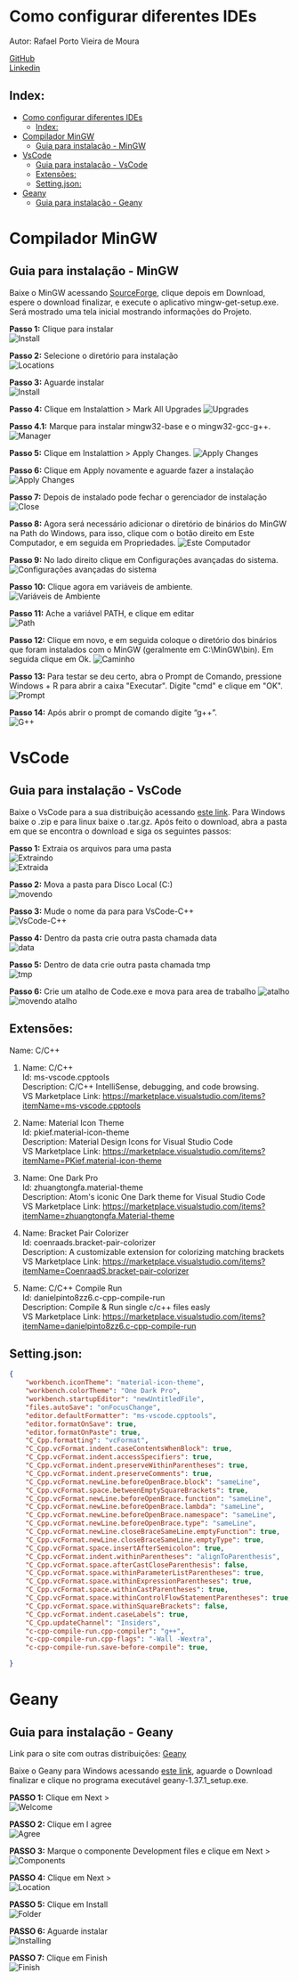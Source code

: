 # Como configurar diferentes IDEs

Autor: Rafael Porto Vieira de Moura

[GitHub](https://github.com/rafaelportomoura)  
[Linkedin](https://www.linkedin.com/in/rafael-porto-vieira-de-moura-369307168/)

## Index: 

- [Como configurar diferentes IDEs](#como-configurar-diferentes-ides)
  - [Index:](#index)
- [Compilador MinGW](#compilador-mingw)
  - [Guia para instalação - MinGW](#guia-para-instalação---mingw)
- [VsCode](#vscode)
  - [Guia para instalação - VsCode](#guia-para-instalação---vscode)
  - [Extensões:](#extensões)
  - [Setting.json:](#settingjson)
- [Geany](#geany)
  - [Guia para instalação - Geany](#guia-para-instalação---geany)


<div class="page"/>


# Compilador MinGW

[link-mingw]: https://sourceforge.net/projects/mingw/

## Guia para instalação - MinGW

Baixe o MinGW acessando [SourceForge][link-mingw], clique depois em Download, espere o download finalizar, e execute o aplicativo mingw-get-setup.exe. Será mostrado uma tela inicial mostrando informações do Projeto.

**Passo 1:**  Clique para instalar  
![Install](img/minGW/0.install.png)

**Passo 2:**  Selecione o diretório para instalação  
![Locations](img/minGW/1.location.png)  

**Passo 3:**  Aguarde instalar  
![Install](img/minGW/2.installing.png)

**Passo 4:** Clique em Instalattion > Mark All Upgrades
![Upgrades](img/minGW/2.1upgrades.png)

**Passo 4.1:** Marque para instalar mingw32-base e o mingw32-gcc-g++.
![Manager](img/minGW/3.manager.png)  


**Passo 5:** Clique em Instalattion > Apply Changes.
![Apply Changes](img/minGW/4.apply.png)  


**Passo 6:** Clique em Apply novamente e aguarde fazer a instalação
![Apply Changes](img/minGW/5.applyagain.png)  

**Passo 7:** Depois de instalado pode fechar o gerenciador de instalação
![Close](img/minGW/6.close.png)  

**Passo 8:** Agora será necessário adicionar o diretório de binários do MinGW na Path do Windows, para isso, clique com o botão direito em Este Computador, e em seguida em Propriedades.
![Este Computador](img/minGW/7.estecomputador.png)

**Passo 9:** No lado direito clique em Configurações avançadas do sistema.
![Configurações avançadas do sistema](img/minGW/8.avançadas.png)

**Passo 10:** Clique agora em variáveis de ambiente.   
![Variáveis de Ambiente](img/minGW/9.ambiente.png)

**Passo 11:** Ache a variável PATH, e clique em editar  
![Path](img/minGW/10.path.png)


**Passo 12:** Clique em novo, e em seguida coloque o diretório dos binários que foram instalados com o MinGW (geralmente em C:\MinGW\bin). Em seguida clique em Ok. 
![Caminho](img/minGW/11.caminho.png)

**Passo 13:** Para testar se deu certo, abra o Prompt de Comando, pressione Windows + R para abrir a caixa "Executar". Digite "cmd" e clique em "OK". 
![Prompt](img/minGW/12.a.png)


**Passo 14:** Após abrir o prompt de comando digite “g++”.  
![G++](img/minGW/12.prompt.png)


<div class="page"/>

# VsCode
[link-code]: https://code.visualstudio.com/download


## Guia para instalação - VsCode

Baixe o VsCode para a sua distribuição acessando [este link][link-code]. Para Windows baixe o .zip e para linux baixe o  .tar.gz. Após feito o download, abra a pasta em que  se encontra o download e siga os seguintes passos: 

**Passo 1:** Extraia os arquivos para uma pasta  
![Extraindo](img/VsCode/extraindo.png)  
![Extraida](img/VsCode/extraida.png)  

**Passo 2:**  Mova a pasta para Disco Local (C:)   
![movendo](img/VsCode/movendo.png) 

**Passo 3:** Mude o nome da para para VsCode-C++   
![VsCode-C++](img/VsCode/VsCode-C++.png)

**Passo 4:** Dentro da pasta crie outra pasta chamada data    
![data](img/VsCode/data.png)  

**Passo 5:** Dentro de data crie outra pasta chamada tmp  
![tmp](img/VsCode/tmp.png)

**Passo 6:** Crie um atalho de Code.exe e mova para area de trabalho 
![atalho](img/VsCode/atalho.png)
![movendo atalho](img/VsCode/movendo%20atalho.png)

## Extensões:
Name: C/C++

1. Name: C/C++   
   Id: ms-vscode.cpptools  
   Description: C/C++ IntelliSense, debugging, and code browsing.   
   VS Marketplace Link: https://marketplace.visualstudio.com/items?itemName=ms-vscode.cpptools

2. Name: Material Icon Theme  
   Id: pkief.material-icon-theme  
   Description: Material Design Icons for Visual Studio Code  
   VS Marketplace Link: https://marketplace.visualstudio.com/items?itemName=PKief.material-icon-theme

1. Name: One Dark Pro   
   Id: zhuangtongfa.material-theme      
   Description: Atom's iconic One Dark theme for Visual Studio Code   
   VS Marketplace Link: https://marketplace.visualstudio.com/items?itemName=zhuangtongfa.Material-theme

2. Name: Bracket Pair Colorizer   
   Id: coenraads.bracket-pair-colorizer   
   Description: A customizable extension for colorizing matching brackets   
   VS Marketplace Link: https://marketplace.visualstudio.com/items?itemName=CoenraadS.bracket-pair-colorizer   

3. Name: C/C++ Compile Run   
   Id: danielpinto8zz6.c-cpp-compile-run   
   Description: Compile & Run single c/c++ files easly   
   VS Marketplace Link: https://marketplace.visualstudio.com/items?itemName=danielpinto8zz6.c-cpp-compile-run   

## Setting.json: 

```json
{
    "workbench.iconTheme": "material-icon-theme",
    "workbench.colorTheme": "One Dark Pro",
    "workbench.startupEditor": "newUntitledFile",
    "files.autoSave": "onFocusChange",
    "editor.defaultFormatter": "ms-vscode.cpptools",
    "editor.formatOnSave": true,
    "editor.formatOnPaste": true,
    "C_Cpp.formatting": "vcFormat",
    "C_Cpp.vcFormat.indent.caseContentsWhenBlock": true,
    "C_Cpp.vcFormat.indent.accessSpecifiers": true,
    "C_Cpp.vcFormat.indent.preserveWithinParentheses": true,
    "C_Cpp.vcFormat.indent.preserveComments": true,
    "C_Cpp.vcFormat.newLine.beforeOpenBrace.block": "sameLine",
    "C_Cpp.vcFormat.space.betweenEmptySquareBrackets": true,
    "C_Cpp.vcFormat.newLine.beforeOpenBrace.function": "sameLine",
    "C_Cpp.vcFormat.newLine.beforeOpenBrace.lambda": "sameLine",
    "C_Cpp.vcFormat.newLine.beforeOpenBrace.namespace": "sameLine",
    "C_Cpp.vcFormat.newLine.beforeOpenBrace.type": "sameLine",
    "C_Cpp.vcFormat.newLine.closeBraceSameLine.emptyFunction": true,
    "C_Cpp.vcFormat.newLine.closeBraceSameLine.emptyType": true,
    "C_Cpp.vcFormat.space.insertAfterSemicolon": true,
    "C_Cpp.vcFormat.indent.withinParentheses": "alignToParenthesis",
    "C_Cpp.vcFormat.space.afterCastCloseParenthesis": false,
    "C_Cpp.vcFormat.space.withinParameterListParentheses": true,
    "C_Cpp.vcFormat.space.withinExpressionParentheses": true,
    "C_Cpp.vcFormat.space.withinCastParentheses": true,
    "C_Cpp.vcFormat.space.withinControlFlowStatementParentheses": true,
    "C_Cpp.vcFormat.space.withinSquareBrackets": false,
    "C_Cpp.vcFormat.indent.caseLabels": true,
    "C_Cpp.updateChannel": "Insiders",
    "c-cpp-compile-run.cpp-compiler": "g++",
    "c-cpp-compile-run.cpp-flags": "-Wall -Wextra",
    "c-cpp-compile-run.save-before-compile": true,

}
```

<div class="page"/>


# Geany

[link-geany]: https://www.geany.org/download/releases/
[link-download-geany]: https://download.geany.org/geany-1.37.1_setup.exe

## Guia para instalação - Geany

Link para o site com outras distribuições: [Geany][link-geany]

Baixe o Geany para Windows acessando [este link][link-download-geany], aguarde o Download finalizar e clique no programa executável geany-1.37.1_setup.exe.


**PASSO 1:**  Clique em Next >  
![Welcome](img/geany/welcome.png) 

**PASSO 2:**   Clique em I agree  
![Agree](img/geany/agree.png)

**PASSO 3:**   Marque o componente Development files e clique em Next >  
![Components](img/geany/components.png)

**PASSO 4:**   Clique em Next >  
![Location](img/geany/location.png)  

**PASSO 5:**   Clique em Install  
![Folder](img/geany/folder.png)

**PASSO 6:**  Aguarde instalar  
![Installing](img/geany/installing.png)  

**PASSO 7:**   Clique em Finish  
![Finish](img/geany/finish.png)

